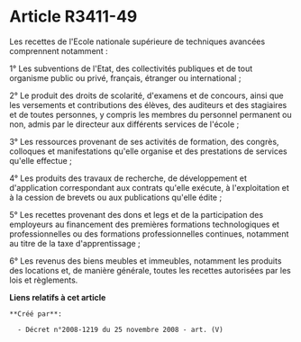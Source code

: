 # Article R3411-49

Les recettes de l'Ecole nationale supérieure de techniques avancées comprennent notamment :

1° Les subventions de l'Etat, des collectivités publiques et de tout organisme public ou privé, français, étranger ou
international ;

2° Le produit des droits de scolarité, d'examens et de concours, ainsi que les versements et contributions des élèves, des
auditeurs et des stagiaires et de toutes personnes, y compris les membres du personnel permanent ou non, admis par le
directeur aux différents services de l'école ;

3° Les ressources provenant de ses activités de formation, des congrès, colloques et manifestations qu'elle organise et des
prestations de services qu'elle effectue ;

4° Les produits des travaux de recherche, de développement et d'application correspondant aux contrats qu'elle exécute, à
l'exploitation et à la cession de brevets ou aux publications qu'elle édite ;

5° Les recettes provenant des dons et legs et de la participation des employeurs au financement des premières formations
technologiques et professionnelles ou des formations professionnelles continues, notamment au titre de la taxe
d'apprentissage ;

6° Les revenus des biens meubles et immeubles, notamment les produits des locations et, de manière générale, toutes les
recettes autorisées par les lois et règlements.

**Liens relatifs à cet article**

	**Créé par**:

	  - Décret n°2008-1219 du 25 novembre 2008 - art. (V)

